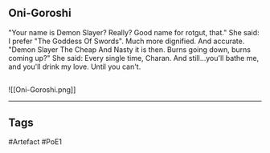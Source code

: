 ## Oni-Goroshi
"Your name is Demon Slayer? Really? Good name for rotgut, that."
She said: I prefer "The Goddess Of Swords". Much more dignified. And accurate.
"Demon Slayer The Cheap And Nasty it is then. Burns going down, burns coming up?"
She said: Every single time, Charan. And still...you'll bathe me, and you'll drink my love. Until you can't.
##
![[Oni-Goroshi.png]]

---
## Tags
#Artefact
#PoE1